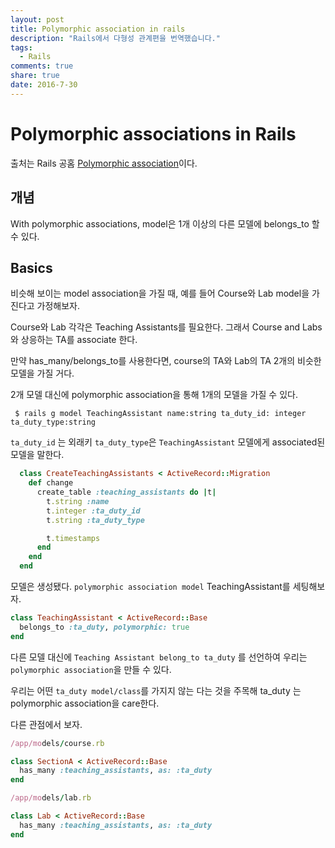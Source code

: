 ```yaml
---
layout: post
title: Polymorphic association in rails
description: "Rails에서 다형성 관계편을 번역했습니다."
tags:
  - Rails
comments: true
share: true
date: 2016-7-30
---
```


# Polymorphic associations in Rails

출처는 Rails 공홈 [Polymorphic association](http://guides.rubyonrails.org/association_basics.html#polymorphic-associations)이다.

## 개념
With polymorphic associations, model은 1개 이상의 다른 모델에 belongs_to 할 수 있다.

## Basics

비슷해 보이는 model association을 가질 때, 예를 들어 Course와 Lab model을 가진다고 가정해보자.

Course와 Lab 각각은 Teaching Assistants를 필요한다. 그래서 Course and Labs와 상응하는 TA를 associate 한다.

만약 has_many/belongs_to를 사용한다면, course의 TA와 Lab의 TA 2개의 비슷한 모델을 가질 거다.

2개 모델 대신에 polymorphic association을 통해  1개의 모델을 가질 수 있다.

```
 $ rails g model TeachingAssistant name:string ta_duty_id: integer ta_duty_type:string
```

`ta_duty_id` 는 외래키
`ta_duty_type`은 `TeachingAssistant` 모델에게 associated된 모델을 말한다.

```ruby
  class CreateTeachingAssistants < ActiveRecord::Migration
    def change
      create_table :teaching_assistants do |t|
        t.string :name
        t.integer :ta_duty_id
        t.string :ta_duty_type

        t.timestamps
      end
    end
  end
```

모델은 생성됐다. `polymorphic association model` TeachingAssistant를 세팅해보자.

```ruby
class TeachingAssistant < ActiveRecord::Base
  belongs_to :ta_duty, polymorphic: true
end
```

다른 모델 대신에 `Teaching Assistant belong_to ta_duty` 를 선언하여 우리는 `polymorphic association`을 만들 수 있다.

우리는 어떤 `ta_duty model/class`를 가지지 않는 다는 것을 주목해 ta_duty 는 polymorphic association을 care한다.


다른 관점에서 보자.

```ruby
/app/models/course.rb

class SectionA < ActiveRecord::Base
  has_many :teaching_assistants, as: :ta_duty
end

/app/models/lab.rb

class Lab < ActiveRecord::Base
  has_many :teaching_assistants, as: :ta_duty
end
```
